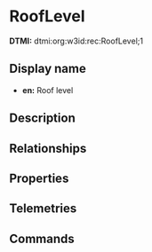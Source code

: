 # RoofLevel
**DTMI:** dtmi:org:w3id:rec:RoofLevel;1
## Display name
- **en:** Roof level
## Description
## Relationships
## Properties
## Telemetries
## Commands
